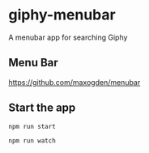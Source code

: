 # giphy-menubar
A menubar app for searching Giphy

## Menu Bar
https://github.com/maxogden/menubar


## Start the app
`npm run start`

`npm run watch`
